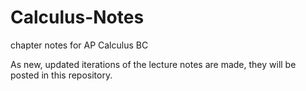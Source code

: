 # Calculus-Notes
chapter notes for AP Calculus BC

As new, updated iterations of the lecture notes are made, they will be posted in this repository.
